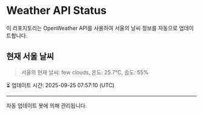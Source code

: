 
# Weather API Status

이 리포지토리는 OpenWeather API를 사용하여 서울의 날씨 정보를 자동으로 업데이트합니다.

## 현재 서울 날씨
> 서울의 현재 날씨: few clouds, 온도: 25.7°C, 습도: 55%

⏳ 업데이트 시간: 2025-09-25 07:57:10 (UTC)

---
자동 업데이트 봇에 의해 관리됩니다.
